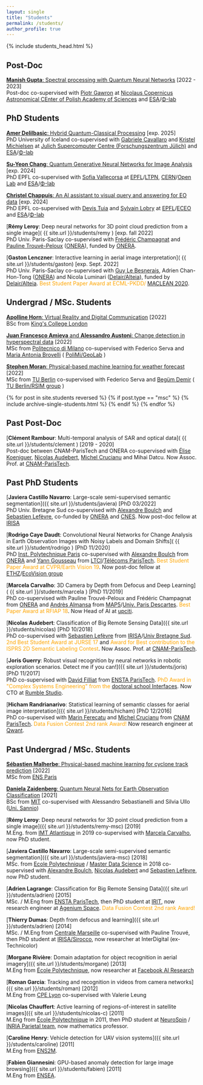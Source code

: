 ```yaml
---
layout: single
title: "Students"
permalink: /students/
author_profile: true
---
```


{% include students_head.html %}

## Post-Doc
<a name="PostDoc"></a>


[**Manish Gupta**: Spectral processing with Quantum Neural Networks](https://astrocent.camk.edu.pl/?team=dr-manish-gupta) \[2022 - 2023\]  
Post-doc co-supervised with [Piotr Gawron](https://astrocent.camk.edu.pl/?team=professor-piotr-gawron) at [Nicolaus Copernicus Astronomical CEnter of Polish Academy of Sciences](https://astrocent.camk.edu.pl/) and [ESA](http://www.esa.int/)/[Φ-lab](https://philab.phi.esa.int/)

## PhD Students
<a name="PhD"></a>

[**Amer Delilbasic**: Hybrid Quantum-Classical Processing](https://www.fz-juelich.de/SharedDocs/Personen/IAS/JSC/EN/staff/delilbasic_a.html) \[exp. 2025\]  
PhD University of Iceland co-supervised with [Gabriele Cavallaro](https://www.gabriele-cavallaro.com/) and [Kristel Michielsen](https://www.fz-juelich.de/SharedDocs/Personen/IAS/JSC/EN/staff/michielsen_k.html) at [Julich Supercomputer Centre (Forschungszentrum Jülich)](https://www.fz-juelich.de) and [ESA](http://www.esa.int/)/[Φ-lab](https://philab.phi.esa.int/)

[**Su-Yeon Chang**: Quantum Generative Neural Networks for Image Analysis](https://people.epfl.ch/su.chang/?lang=en) \[exp. 2024\]  
PhD EPFL co-supervised with [Sofia Vallecorsa](https://www.linkedin.com/in/sofia-vallecorsa-93ab36b1/) at [EPFL](https://www.epfl.ch)/[LTPN](https://www.epfl.ch/labs/ltpn/), [CERN](https://home.cern/)/[Open Lab](https://openlab.cern/) and [ESA](http://www.esa.int/)/[Φ-lab](https://philab.phi.esa.int/)

[**Christel Chappuis**: An AI assistant to visual query and answering for EO data](https://people.epfl.ch/christel.chappuis/?lang=en) \[exp. 2024\]  
PhD EPFL co-supervised with [Devis Tuia](https://sites.google.com/site/devistuia/) and [Sylvain Lobry](https://www.sylvainlobry.com/) at [EPFL](https://www.epfl.ch)/[ECEO](https://www.epfl.ch/labs/eceo/) and [ESA](http://www.esa.int/)/[Φ-lab](https://philab.phi.esa.int/)

[**Rémy Leroy**: Deep neural networks for 3D point cloud prediction from a single image]( {{ site.url }}/students/remy ) \[exp. fall 2022\]  
PhD Univ. Paris-Saclay co-supervised with [Frédéric Champagnat](https://www.researchgate.net/profile/Frederic_Champagnat) and [Pauline Trouvé-Peloux](https://www.onera.fr/fr/staff/pauline-trouve-peloux) ([ONERA](https://www.onera.fr)), funded by [ONERA](https://www.onera.fr).

[**Gaston Lenczner**: Interactive learning in aerial image interpretation]( {{ site.url }}/students/gaston) \[exp. Sept. 2022\]  
PhD Univ. Paris-Saclay co-supervised with [Guy Le Besnerais](https://scholar.google.fr/citations?user=r8V306wAAAAJ&hl=fr), Adrien Chan-Hon-Tong ([ONERA](https://www.onera.fr)) and Nicola Luminari ([Delair/Alteia](https://www.delair.aero)), funded by [Delair/Alteia](https://www.delair.aero). <span style="color:orange;">Best Student Paper Award at ECML-PKDD/ [MACLEAN 2020](https://sites.google.com/view/maclean2020/program)</span>.

## Undergrad / MSc. Students
<a name="MSc"></a>


[**Apolline Horn**: Virtual Reality and Digital Communication](https://www.linkedin.com/in/apollinehorn) \[2022\]  
BSc from [King's College London](https://www.kcl.ac.uk/)

[**Juan Francesco Amieva** and **Alessandro Austoni**: Change detection in hyperspectral data]() \[2022\]  
MSc from [Politecnico di Milano](https://www.polimi.it/en/) co-supervised with Federico Serva and [Maria Antonia Brovelli](https://www4.ceda.polimi.it/manifesti/manifesti/controller/ricerche/RicercaPerDocentiPublic.do?evn_didattica=evento&k_doc=1262&aa=2019&lang=EN&jaf_currentWFID=main) ( [PoliMi/GeoLab](http://www.geolab.polimi.it/) )

[**Stephen Moran**: Physical-based machine learning for weather forecast]() \[2022\]  
MSc from [TU Berlin](https://www.tu.berlin/en/) co-supervised with Federico Serva and [Begüm Demir](https://begumdemir.com/) ( [TU Berlin/RSIM group](https://rsim.berlin/) )

{% for post in site.students reversed %} {% if post.type == "msc" %} {% include archive-single-students.html %} {% endif %} {% endfor %}

## Past Post-Doc
<a name="PastPostDoc"></a>

[**Clément Rambour**: Multi-temporal analysis of SAR and optical data]( {{ site.url }}/students/clement ) \[2019 - 2020\]  
Post-doc between CNAM-ParisTech and ONERA co-supervised with [Élise Koeniguer](https://www.onera.fr/fr/staff/elise-colin-koeniguer), [Nicolas Audebert](https://nicolas.audebert.at/), [Michel Crucianu](http://cedric.cnam.fr/~crucianm/) and Mihai Datcu. Now Assoc. Prof. at [CNAM-ParisTech](http://www.cnam.fr).

## Past PhD Students
<a name="PastPhD"></a>


[**Javiera Castillo Navarro**: Large-scale semi-supervised semantic segmentation]({{ site.url }}/students/javiera) \[PhD 03/2022\]  
PhD Univ. Bretagne Sud co-supervised with [Alexandre Boulch](https://aboulch.github.io/) and [Sebastien Lefèvre](http://people.irisa.fr/Sebastien.Lefevre/), co-funded by [ONERA](https://www.onera.fr) and [CNES](https://cnes.fr/en/web/CNES-en/7430-research-grants.php). Now post-doc fellow at [IRISA](http://www-obelix.irisa.fr/)

[**Rodrigo Caye Daudt**: Convolutional Neural Networks for Change Analysis in Earth Observation Images with Noisy Labels and Domain Shifts]( {{ site.url }}/student/rodrigo ) \[PhD 11/2020\]  
PhD [Inst. Polytechnique Paris](https://www.ip-paris.fr/en) co-supervised with [Alexandre Boulch]() from [ONERA](https://www.onera.fr/en) and [Yann Gousseau](https://perso.telecom-paristech.fr/gousseau/) from [LTCI](https://ltci.telecom-paristech.fr/en/)/[Télécoms ParisTech](https://www.telecom-paristech.fr/eng). <span style="color:orange;">Best Student Paper Award at CVPR/Earth Vision 19</span>. Now post-doc fellow at [ETHZ](https://ethz.ch/en.html)/[EcoVision group](https://prs.igp.ethz.ch/ecovision.html)

[**Marcela Carvalho**: 3D Camera by Depth from Defocus and Deep Learning]( {{ site.url }}/students/marcela ) \[PhD 11/2019\]  
PhD co-supervised with Pauline Trouvé-Peloux and Frédéric Champagnat from [ONERA](https://www.onera.fr/en) and [Andrès Almansa](https://perso.telecom-paristech.fr/almansa/HomePage/) from [MAP5](http://map5.mi.parisdescartes.fr/)/[Univ. Paris Descartes](http://www.parisdescartes.fr/).  <span style="color:orange;">Best Paper Award at RFIAP 18</span>. Now Head of AI at [upciti](https://www.upciti.com/).

[**Nicolas Audebert**: Classification of Big Remote Sensing Data]({{ site.url }}/students/nicolas) \[PhD 10/2018\]  
PhD co-supervised with [Sebastien Lefèvre](http://people.irisa.fr/Sebastien.Lefevre/) from [IRISA](http://www-irisa.univ-ubs.fr/)/[Univ Bretagne Sud](http://www.univ-ubs.fr/). <span style="color:orange;">2nd Best Student Award at JURSE 17</span> and <span style="color:orange;">Award for Best contribution to the ISPRS 2D Semantic Labeling Contest</span>. Now Assoc. Prof. at [CNAM-ParisTech](http://www.cnam.fr).

[**Joris Guerry**: Robust visual recognition by neural networks in robotic exploration scenarios. Detect me if you can!]({{ site.url }}/students/joris) \[PhD 11/2017\]  
PhD co-supervised with [David Filliat](http://perso.ensta-paristech.fr/~filliat/eng/index.html) from [ENSTA ParisTech](https://www.ensta-paristech.fr/en). <span style="color:orange;">PhD Award in "Complex Systems Engineering" from the [doctoral school Interfaces](https://www.universite-paris-saclay.fr/fr/formation/doctorat/interfaces#evenements)</span>. Now CTO at [Rumble Studio](https://rumble.studio/).

[**Hicham Randrianarivo**: Statistical learning of semantic classes for aerial image interpretation]({{ site.url }}/students/hicham) \[PhD 12/2016\]  
PhD co-supervised with [Marin Ferecatu](http://cedric.cnam.fr/~ferecatm/) and [Michel Crucianu](http://cedric.cnam.fr/~crucianm/) from [CNAM ParisTech](http://www.cnam.eu/site-en/).  <span style="color:orange;">Data Fusion Contest 2nd rank Award!</span> Now research engineer at [Qwant](https://www.qwant.com/?l=en).

## Past Undergrad / MSc. Students
<a name="PastMSc"></a>

[**Sébastien Malherbe**: Physical-based machine learning for cyclone track prediction](https://www.linkedin.com/in/sebastien-malherbe) \[2022\]  
MSc from [ENS Paris](https://www.ens.psl.eu/en)

[**Daniela Zaidenberg**: Quantum Neural Nets for Earth Observation Classification]() \[2021\]  
BSc from [MIT](https://misti.mit.edu/) co-supervised with Alessandro Sebastianelli and Silvia Ullo ([Uni. Sannio](https://www.unisannio.it/))

[**Rémy Leroy**: Deep neural networks for 3D point cloud prediction from a single image]({{ site.url }}/students/remy-msc) \[2019\]  
M.Eng. from [IMT Atlantique](https://www.imt-atlantique.fr/en) in 2019 co-supervised with [Marcela Carvalho](http://mcarvalho.ml/), now PhD student.

[**Javiera Castillo Navarro**: Large-scale semi-supervised semantic segmentation]({{ site.url }}/students/javiera-msc) \[2018\]  
MSc. from [Ecole Polytechnique](https://www.polytechnique.edu/fr/master-data-sciences) / [Master Data Science](https://datascience-x-master-paris-saclay.fr) in 2018 co-supervised with [Alexandre Boulch](https://aboulch.github.io/), [Nicolas Audebert](https://nicolas.audebert.at/) and [Sebastien Lefèvre](http://people.irisa.fr/Sebastien.Lefevre/), now PhD student.

[**Adrien Lagrange**: Classification for Big Remote Sensing Data]({{ site.url }}/students/adrien) \[2015\]  
MSc. / M.Eng from [ENSTA ParisTech](http://www.ensta-paristech.fr/), then PhD student at [IRIT](http://www.irit.fr/), now research engineer at [Agenium Space](https://agenium.com/en/subsidiary/agenium-space). <span style="color:orange;">Data Fusion Contest 2nd rank Award!</span>

[**Thierry Dumas**: Depth from defocus and learning]({{ site.url }}/students/adrien) \[2014\]  
MSc. / M.Eng from [Centrale Marseille](http://www.centrale-marseille.fr/) co-supervised with Pauline Trouvé, then PhD student at [IRISA/Sirocco](https://team.inria.fr/sirocco/), now researcher at InterDigital (ex-Technicolor)

[**Morgane Rivière**: Domain adaptation for object recognition in aerial imagery]({{ site.url }}/students/morgane) \[2013\]  
M.Eng from [École Polytechnique](http://www.polytechnique.fr/), now researcher at [Facebook AI Research](https://ai.facebook.com/)

[**Roman Garcia**: Tracking and recognition in videos from camera networks]({{ site.url }}/students/roman) \[2012\]  
M.Eng from [CPE Lyon](http://cpe.fr/) co-supervised with Valerie Leung

[**Nicolas Chauffert**: Active learning of regions-of-interest in satellite images]({{ site.url }}/students/nicolas-c) \[2011\]  
M.Eng from [École Polytechnique](http://www.polytechnique.fr/) in 2011, then PhD student at [NeuroSpin](http://joliot.cea.fr/drf/joliot/en) / [INRIA Parietal team](https://team.inria.fr/parietal/), now mathematics professor.

[**Caroline Henry**: Vehicle detection for UAV vision systems]({{ site.url }}/students/caroline) \[2011\]  
M.Eng from [ENS2M](http://www.ens2m.fr/).

[**Fabien Giannesini**: GPU-based anomaly detection for large image browsing]({{ site.url }}/students/fabien) \[2011\]  
M.Eng from [ENSEA](http://www.ensea.fr/en).



